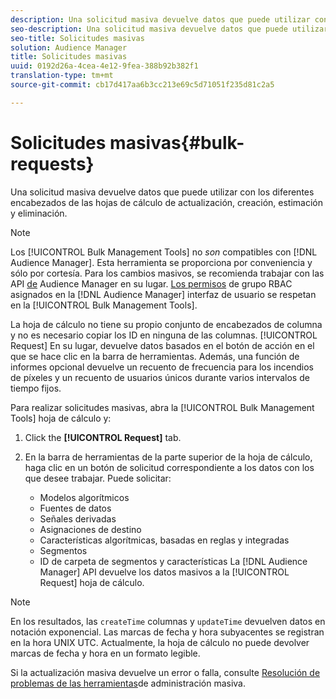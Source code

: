 ```yaml
---
description: Una solicitud masiva devuelve datos que puede utilizar con los diferentes encabezados de las hojas de cálculo de actualización, creación, estimación y eliminación.
seo-description: Una solicitud masiva devuelve datos que puede utilizar con los diferentes encabezados de las hojas de cálculo de actualización, creación, estimación y eliminación.
seo-title: Solicitudes masivas
solution: Audience Manager
title: Solicitudes masivas
uuid: 0192d26a-4cea-4e12-9fea-388b92b382f1
translation-type: tm+mt
source-git-commit: cb17d417aa6b3cc213e69c5d71051f235d81c2a5

---
```



# Solicitudes masivas{#bulk-requests}

Una solicitud masiva devuelve datos que puede utilizar con los diferentes encabezados de las hojas de cálculo de actualización, creación, estimación y eliminación.

<!-- 

t_bulk_requests.xml

 -->

>[!NOTE]
>
>Los [!UICONTROL Bulk Management Tools] no *son* compatibles con [!DNL Audience Manager]. Esta herramienta se proporciona por conveniencia y sólo por cortesía. Para los cambios masivos, se recomienda trabajar con las API [de](../../api/rest-api-main/aam-api-getting-started.md) Audience Manager en su lugar. [Los permisos](../../features/administration/administration-overview.md) de grupo RBAC asignados en la [!DNL Audience Manager] interfaz de usuario se respetan en la [!UICONTROL Bulk Management Tools].

La hoja de cálculo no tiene su propio conjunto de encabezados de columna y no es necesario copiar los ID en ninguna de las columnas. [!UICONTROL Request] En su lugar, devuelve datos basados en el botón de acción en el que se hace clic en la barra de herramientas. Además, una función de informes opcional devuelve un recuento de frecuencia para los incendios de píxeles y un recuento de usuarios únicos durante varios intervalos de tiempo fijos.

Para realizar solicitudes masivas, abra la [!UICONTROL Bulk Management Tools] hoja de cálculo y:

1. Click the **[!UICONTROL Request]** tab.
2. En la barra de herramientas de la parte superior de la hoja de cálculo, haga clic en un botón de solicitud correspondiente a los datos con los que desee trabajar. Puede solicitar:

   * Modelos algorítmicos
   * Fuentes de datos
   *  Señales derivadas
   * Asignaciones de destino
   * Características algorítmicas, basadas en reglas y integradas
   * Segmentos
   * ID de carpeta de segmentos y características
   La [!DNL Audience Manager] API devuelve los datos masivos a la [!UICONTROL Request] hoja de cálculo.

>[!NOTE]
>
>En los resultados, las `createTime` columnas y `updateTime` devuelven datos en notación exponencial. Las marcas de fecha y hora subyacentes se registran en la hora UNIX UTC. Actualmente, la hoja de cálculo no puede devolver marcas de fecha y hora en un formato legible.

Si la actualización masiva devuelve un error o falla, consulte [Resolución de problemas de las herramientas](../../reference/bulk-management-tools/bulk-troubleshooting.md)de administración masiva.
